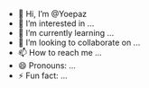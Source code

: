 - 👋 Hi, I’m @Yoepaz
- 👀 I’m interested in ...
- 🌱 I’m currently learning ...
- 💞️ I’m looking to collaborate on ...
- 📫 How to reach me ...
- 😄 Pronouns: ...
- ⚡ Fun fact: ...

<!---
Yoepaz/Yoepaz is a ✨ special ✨ repository because its `README.md` (this file) appears on your GitHub profile.
You can click the Preview link to take a look at your changes.
--->
